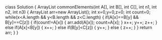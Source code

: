 class Solution
{
    ArrayList<Integer> commonElements(int A[], int B[], int C[], int n1, int n2, int n3) 
    {
        ArrayList<Integer> arr=new ArrayList();
        int x=0,y=0,z=0;
        int count=0;
        while(x<A.length && y<B.length && z<C.length)
        {
            if(A[x]==B[y] && B[y]==C[z])
            {
                if(count!=A[x])
                {
             arr.add(A[x]);
             count=A[x];
                }
             x++;
             y++;
             z++;
            }
            else if(A[x]<B[y])
            {
                x++;
            }
            else if(B[y]<C[z])
            {
                y++;
            }
            else
            {
                z++;
            }
        }
        return arr;
    }
}
